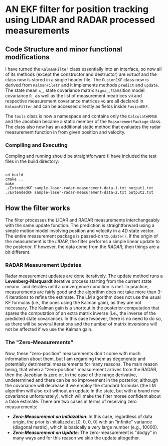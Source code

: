 # AN EKF filter for position tracking using LIDAR and RADAR processed measurements

## Code Structure and minor functional modifications
I have turned the `KalmanFilter` class essentially into an interface, so now all of its methods (except the constructor and destructor) are _virtual_ and the class now is stored in a single header file. The `FusionEKF` class now is derived from `KalmanFiletr` and it implements methods `predict` and `update`. The state mean `x_`, state covariance matrix `Sigma_`, transition model covariance `R_` as well as the list of measurement meatrices `vH` and respective measurement covariance matrices `vQ` are all declared in `KalmanFilter` and can be accessed directly as fields inside `FusionEKF`.

The `tools` class is now a namespace and contains only the `CalculateRMSE` and the Jacobian became a static member of the `MeasurementPackage` class. The class also now has an additional static method that evaluates the radar measurement function in from given position and velocity.
### Compiling and Executing
Compling and running should be straightforward (I have included the test files in the build directory:
```

cd build
cmake ..
make
./ExtendedKF sample-laser-radar-measurement-data-1.txt output1.txt
./ExtendedKF sample-laser-radar-measurement-data-2.txt output2.txt
```
## How the filter works
The filter processes the LIDAR and RADAR measurements interchangeably with the same update function. The prediction is straightforward using a simple motion model involving position and velocity in a 4D state vector. The entire measurement package is passed-on to`update()`. If the origin of the measurement is the _LIDAR_, the filter performs a simple linear update to the posterior. If however, the data come from the _RADAR_, then things are a bit different.
### RADAR Measurement Updates
Radar measurement updates are done iteratively. The update method runs a **Levenberg-Marquardt** iterative process starting from the current state mean`x_` and iterates until a convergence condition is met. In practice, measurements are fairly good and the algorithm does not take more than 3-4 iterations to refine the estimate. The LM algorithm does not use the usual KF formulas (i.e., the ones using the Kalman gain), as they are not necessary. The Kalman gain is a shortcut in the posterior computation that spares the computation of an extra matrix inverse (i.e., the inverse of the predicted state covariance). In this case hwoever, there is no need to do so, as there will be several iterations and the number of matrix inversions will not be affected if we use the Kalman gain.
### The "Zero-Measurements"
Now, these "zero-position" measurements don't come with much information about them, but I am regarding them as degenerate and potentially detrimental measurements for many reasons. The main reason being, that when a "zero-position" measurement arrives from the RADAR, then the Jacobian is zero or, in the case of the range derivative, undetermined and there can be no improvement in the posterior, although the covariance will decrease if we employ the standard formulas (the LM algorithm will also exit without an update in the state, but with a brand new covariance unfortunately), which will make the filter moree confident about a false estimate. There are two cases in terms of receiving zero measurements:

* ___Zero-Measurement on Initiazation___: In this case, regardless of data origin, the prior is initialized at [0, 0, 0, 0] with an "infinite" variance (diagonal matrix), which is basically a very large number (e.g., 10000). 
* ___Zero-Measurement on Update___: The zero-measurement is "dodgy" in many ways and for this reason we skip the update altogether. 
